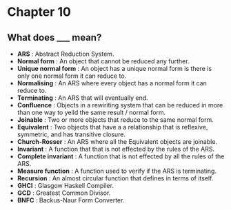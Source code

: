 # Chapter 10
## What does ___ mean?

- **ARS** : Abstract Reduction System.
- **Normal form** : An object that cannot be reduced any further.
- **Unique normal form** : An object has a unique normal form is there is only one normal form it can reduce to.
- **Normalising** : An ARS where every object has a normal form it can reduce to.
- **Terminating** : An ARS that will eventually end.
- **Confluence** : Objects in a rewiriting system that can be reduced in more than one way to yeild the same result / normal form.
- **Joinable** : Two or more objects that reduce to the same normal form.
- **Equivalent** : Two objects that have a a relationship that is reflexive, symmetric, and has transitive closure. 
- **Church-Rosser** : An ARS where all the Equivalent objects are joinable.
- **Invariant** : A function that that is not effected by the rules of the ARS.
- **Complete invariant** : A function that is not effected by all the rules of the ARS. 
- **Measure function** : A function used to verify if the ARS is terminating.
- **Recursion** : An almost circular function that defines in terms of itself.
- **GHCI** : Glasgow Haskell Compiler.
- **GCD** : Greatest Common Divisor.
- **BNFC** : Backus-Naur Form Converter.
